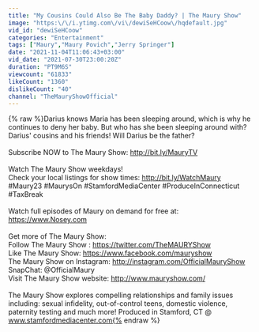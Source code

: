 ```yaml
---
title: "My Cousins Could Also Be The Baby Daddy? | The Maury Show"
image: "https:\/\/i.ytimg.com\/vi\/dewiSeHCoow\/hqdefault.jpg"
vid_id: "dewiSeHCoow"
categories: "Entertainment"
tags: ["Maury","Maury Povich","Jerry Springer"]
date: "2021-11-04T11:06:43+03:00"
vid_date: "2021-07-30T23:00:20Z"
duration: "PT9M6S"
viewcount: "61833"
likeCount: "1360"
dislikeCount: "40"
channel: "TheMauryShowOfficial"
---
```

{% raw %}Darius knows Maria has been sleeping around, which is why he continues to deny her baby. But who has she been sleeping around with? Darius' cousins and his friends! Will Darius be the father?<br /><br />Subscribe NOW to The Maury Show: <a rel="nofollow" target="blank" href="http://bit.ly/MauryTV">http://bit.ly/MauryTV</a><br /><br />Watch The Maury Show weekdays!<br />Check your local listings for show times: <a rel="nofollow" target="blank" href="http://bit.ly/WatchMaury">http://bit.ly/WatchMaury</a><br />#Maury23 #MaurysOn #StamfordMediaCenter #ProduceInConnecticut #TaxBreak<br /><br />Watch full episodes of Maury on demand for free at: <a rel="nofollow" target="blank" href="https://www.Nosey.com">https://www.Nosey.com</a><br /><br />Get more of The Maury Show:<br />Follow The Maury Show : <a rel="nofollow" target="blank" href="https://twitter.com/TheMAURYShow">https://twitter.com/TheMAURYShow</a><br />Like The Maury Show: <a rel="nofollow" target="blank" href="https://www.facebook.com/mauryshow">https://www.facebook.com/mauryshow</a><br />The Maury Show on Instagram: <a rel="nofollow" target="blank" href="http://instagram.com/OfficialMauryShow">http://instagram.com/OfficialMauryShow</a><br />SnapChat: @OfficialMaury<br />Visit The Maury Show website: <a rel="nofollow" target="blank" href="http://www.mauryshow.com/">http://www.mauryshow.com/</a><br /><br />The Maury Show explores compelling relationships and family issues including: sexual infidelity, out-of-control teens, domestic violence, paternity testing and much more! Produced in Stamford, CT @ www.stamfordmediacenter.com{% endraw %}
